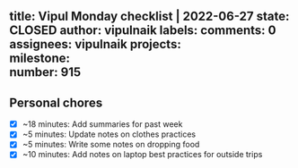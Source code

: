 title:	Vipul Monday checklist | 2022-06-27
state:	CLOSED
author:	vipulnaik
labels:	
comments:	0
assignees:	vipulnaik
projects:	
milestone:	
number:	915
--
## Personal chores

- [x] ~18 minutes: Add summaries for past week 
- [x] ~5 minutes: Update notes on clothes practices 
- [x] ~5 minutes: Write some notes on dropping food 
- [x] ~10 minutes: Add notes on laptop best practices for outside trips 
